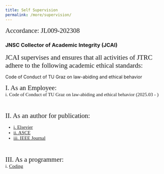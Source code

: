 ```yaml
---
title: Self Supervision
permalink: /more/supervision/
---
```


<style>
.introh{
font-family:times;
font-size:21px;
}
</style>

<style>
.introt{
font-family:times;
font-size:15px;
}
</style>

<div class="introh">
  Accordance: JL009-202308
</div>


<div class="panel panel-success">
<div class="panel-heading">
<h3 class="panel-title">JNSC Collector of Academic Integrity (JCAI)</h3>
</div>
<div class="panel-body">
<div class="introh">
JCAI supervises and ensures that all activities of JTRC adhere to the following academic ethical standards: 
</div>

Code of Conduct of TU Graz on law-abiding and ethical behavior
<p>
<div class="introh">
        I. As an Employee:
</div>
<div class="introt">
        i. Code of Conduct of TU Graz on law-abiding and ethical behavior (2025.03 - )
</div>
</p>
<br>
  
<p>
<div class="introh">
  II. As an author for publication:
</div>
<ul class="introt">
  <li><a href="https://www.elsevier.com/about/policies-and-standards/publishing-ethics#4-duties-of-authors" target="_blank">i. Elsevier</a></li>
  <li><a href="https://ascelibrary.com/author-center/standards" target="_blank">ii. ASCE</a></li>
  <li><a href="https://journals.ieeeauthorcenter.ieee.org/become-an-ieee-journal-author/publishing-ethics/ethical-requirements/" target="_blank">iii. IEEE Journal</a></li>
</ul>
</p>
<br>

<p>
<div class="introh">
  III. As a programmer:
</div>
<div class="introt">
        i. <a href="https://gist.github.com/nicolasdao/a7adda51f2f185e8d2700e1573d8a633">Coding</a>
</div>
</p>
<br>
</div>
</div>
